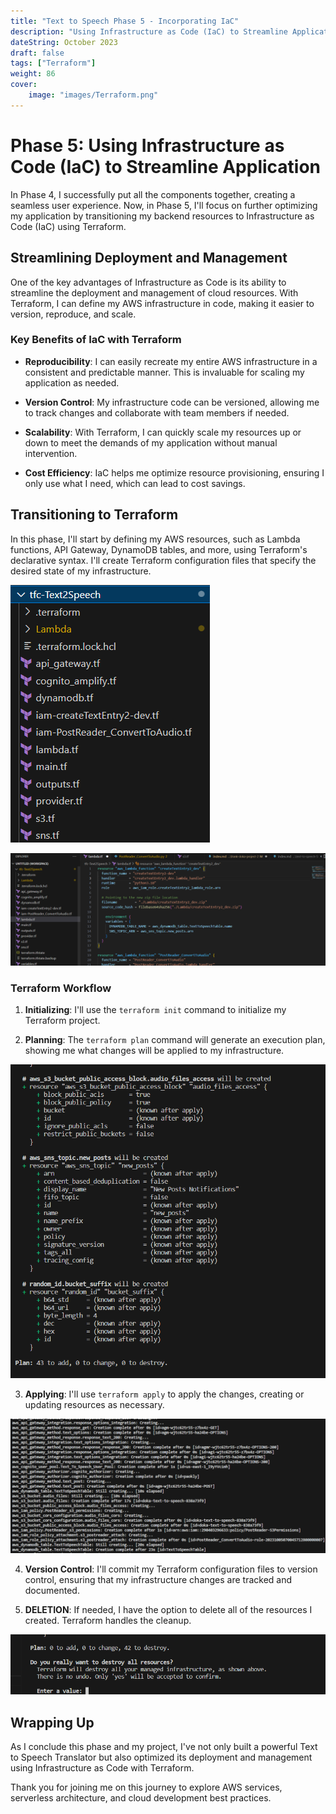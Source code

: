 ```yaml
---
title: "Text to Speech Phase 5 - Incorporating IaC"
description: "Using Infrastructure as Code (IaC) to Streamline Application."
dateString: October 2023
draft: false
tags: ["Terraform"]
weight: 86
cover:
    image: "images/Terraform.png"
---
```


# Phase 5: Using Infrastructure as Code (IaC) to Streamline Application

In Phase 4, I successfully put all the components together, creating a seamless user experience. Now, in Phase 5, I'll focus on further optimizing my application by transitioning my backend resources to Infrastructure as Code (IaC) using Terraform.

## Streamlining Deployment and Management

One of the key advantages of Infrastructure as Code is its ability to streamline the deployment and management of cloud resources. With Terraform, I can define my AWS infrastructure in code, making it easier to version, reproduce, and scale.

### Key Benefits of IaC with Terraform

- **Reproducibility**: I can easily recreate my entire AWS infrastructure in a consistent and predictable manner. This is invaluable for scaling my application as needed.

- **Version Control**: My infrastructure code can be versioned, allowing me to track changes and collaborate with team members if needed.

- **Scalability**: With Terraform, I can quickly scale my resources up or down to meet the demands of my application without manual intervention.

- **Cost Efficiency**: IaC helps me optimize resource provisioning, ensuring I only use what I need, which can lead to cost savings.

## Transitioning to Terraform

In this phase, I'll start by defining my AWS resources, such as Lambda functions, API Gateway, DynamoDB tables, and more, using Terraform's declarative syntax. I'll create Terraform configuration files that specify the desired state of my infrastructure.

![Lambda](images/tf-files.png)

![Lambda](images/code-example.png)



### Terraform Workflow

1. **Initializing**: I'll use the `terraform init` command to initialize my Terraform project.

2. **Planning**: The `terraform plan` command will generate an execution plan, showing me what changes will be applied to my infrastructure.

![Lambda](images/terraform-plan.png)

3. **Applying**: I'll use `terraform apply` to apply the changes, creating or updating resources as necessary.

![Lambda](images/terraform-apply.png)

4. **Version Control**: I'll commit my Terraform configuration files to version control, ensuring that my infrastructure changes are tracked and documented.

5. **DELETION**: If needed, I have the option to delete all of the resources I created. Terraform handles the cleanup.

![Lambda](images/terraform-destroy.png)

## Wrapping Up

As I conclude this phase and my project, I've not only built a powerful Text to Speech Translator but also optimized its deployment and management using Infrastructure as Code with Terraform.

Thank you for joining me on this journey to explore AWS services, serverless architecture, and cloud development best practices.
